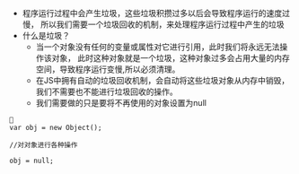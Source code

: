 - 程序运行过程中会产生垃圾，这些垃圾积攒过多以后会导致程序运行的速度过慢，
所以我们需要一个垃圾回收的机制，来处理程序运行过程中产生的垃圾
- 什么是垃圾？
   - 当一个对象没有任何的变量或属性对它进行引用，此时我们将永远无法操作该对象，
   此时这种对象就是一个垃圾，这种对象过多会占用大量的内存空间，导致程序运行变慢,所以必须清理。
   - 在JS中拥有自动的垃圾回收机制，会自动将这些垃圾对象从内存中销毁，我们不需要也不能进行垃圾回收的操作。
   - 我们需要做的只是要将不再使用的对象设置为null
```
🌰
var obj = new Object();

//对对象进行各种操作

obj = null; 
```
